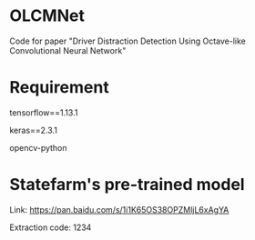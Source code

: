 # OLCMNet
Code for paper "Driver Distraction Detection Using Octave-like Convolutional Neural Network"
# Requirement
  
  tensorflow==1.13.1
  
  keras==2.3.1
  
  opencv-python
# Statefarm's pre-trained model
Link: https://pan.baidu.com/s/1i1K65OS38OPZMljL6xAgYA 
  
  Extraction code: 1234 
